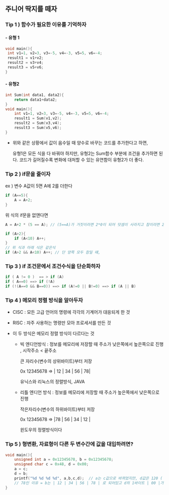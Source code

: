 ## 주니어 딱지를 떼자

### Tip 1 ) 함수가 필요한 이유를 기억하자

####  - 유형 1 

   ```c
void main(){
    int v1=1, v2=3, v3=-5, v4=-3, v5=5, v6=-4;
    result1 = v1+v2;
    result2 = v3+v4;
    result3 = v5+v6;
}
   ```

#### - 유형2

```c
int Sum(int data1, data2){
    return data1+data2;
}
void main(){
    int v1=1, v2=3, v3=-5, v4=-3, v5=5, v6=-4;
    result1 = Sum(v1,v2);
    result2 = Sum(v3,v4);
    result3 = Sum(v5,v6);
}
```

- 위와 같은 상황에서 값이 음수일 때 양수로 바꾸는 코드를 추가한다고 하면,

  유형1은 모든 식을 다 바꿔야 하지만, 유형2는 Sum함수 부분에 조건을 추가하면 된다. 코드가 길어질수록 변화에 대처할 수 있는 유연함이 유형2가 더 좋다.



### Tip 2 ) if문을 줄이자

ex ) 변수 A값이 5면 A에 2를 더한다

```c
if (A==5){
    A = A+2;
}
```

위 식의 if문을 없앤다면

```c
A = A+2 * (5 == A); // (5==A)가 거짓이라면 2*0이 되어 덧셈이 사라지고 참이라면 2*1이 되어 5에 2가 더해짐
```

```c
if (A>2){
    if (A<10) A++;
}
// 위 식과 아래 식은 같은식
if (A>2 && A<10) A++; // 단 양쪽 모두 참일 떄,
```





### Tip 3 ) if 조건문에서 조건수식을 단순화하자

```c
if ( A != 0 )  == > if (A)
if ( A==0) ==> if (!A)
if (!(A==0 && B==0)) ==> if (A!=0 || B!=0) ==> if (A || B)
```



### Tip 4 ) 메모리 정렬 방식을 알아두자

- CISC : 모든 고급 언어의 명령에 각각의 기계어가 대응되게 한 것

- RISC : 자주 사용하는 명령만 모아 프로세서를 만든 것

- 이 두 방식은 메모리 정렬 방식이 다르다는 것

  - 빅 엔디언방식 : 정보를 메모리에 저장할 때 주소가 낮은쪽에서 높은쪽으로 진행 , 시작주소 < 끝주소

    큰 자리수(변수의 상위바이트)부터 저장

    0x 12345678 => | 12 | 34 | 56 | 78|

    유닉스와 리눅스의 정렬방식, JAVA

  - 리틀 엔디언 방식 : 정보를 메모리에 저장할 때 주소가 높은쪽에서 낮은쪽으로 진행

    작은자리수(변수의 하위바이트)부터 저장

    0x 12345678 => |78 | 56 | 34 | 12 |

    윈도우의 정렬방식이다

### Tip 5 ) 형변환, 자료형이 다른 두 변수간에 값을 대입하려면?

```c
void main(){
    unsigned int a = 0x12345678, b = 0x12345678;
    unsigned char c = 0x48, d = 0x00;
    a = c;
    d = b; 
    printf("%d %d %d %d", a,b,c,d);  // a는 c값으로 바뀌었지만, d값은 120 ( 0x78 )으로 출력됌.
    // 78인 이유 = b는 | 12 | 34 | 56 | 78 | 로 되어있고 d의 1바이트 | 00 |가 | 78 | 로 바뀌기 때문
}
```

